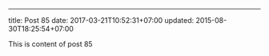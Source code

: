 ---
title: Post 85
date: 2017-03-21T10:52:31+07:00
updated: 2015-08-30T18:25:54+07:00

This is content of post 85